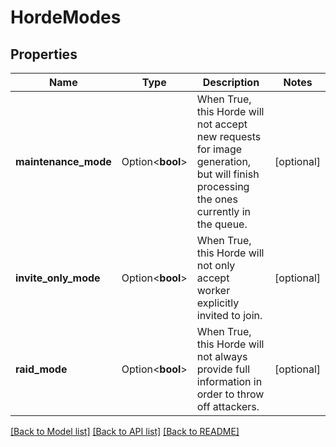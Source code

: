 # HordeModes

## Properties

Name | Type | Description | Notes
------------ | ------------- | ------------- | -------------
**maintenance_mode** | Option<**bool**> | When True, this Horde will not accept new requests for image generation, but will finish processing the ones currently in the queue. | [optional]
**invite_only_mode** | Option<**bool**> | When True, this Horde will not only accept worker explicitly invited to join. | [optional]
**raid_mode** | Option<**bool**> | When True, this Horde will not always provide full information in order to throw off attackers. | [optional]

[[Back to Model list]](../README.md#documentation-for-models) [[Back to API list]](../README.md#documentation-for-api-endpoints) [[Back to README]](../README.md)


